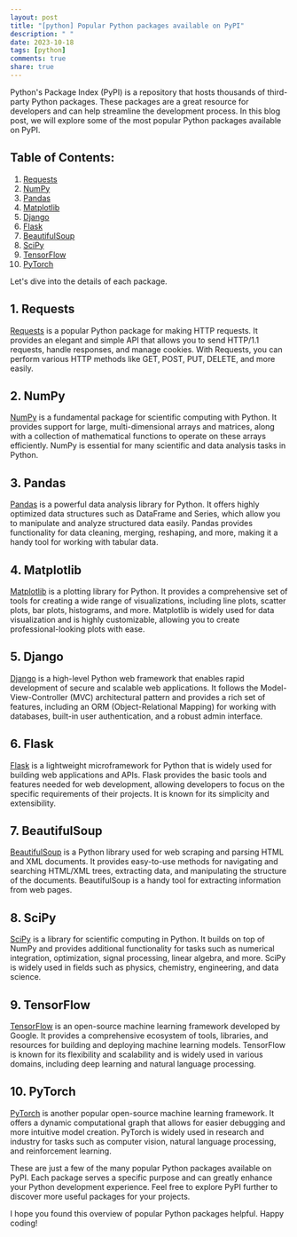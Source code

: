 ```yaml
---
layout: post
title: "[python] Popular Python packages available on PyPI"
description: " "
date: 2023-10-18
tags: [python]
comments: true
share: true
---
```


Python's Package Index (PyPI) is a repository that hosts thousands of third-party Python packages. These packages are a great resource for developers and can help streamline the development process. In this blog post, we will explore some of the most popular Python packages available on PyPI.

## Table of Contents:
1. [Requests](#requests)
2. [NumPy](#numpy)
3. [Pandas](#pandas)
4. [Matplotlib](#matplotlib)
5. [Django](#django)
6. [Flask](#flask)
7. [BeautifulSoup](#beautifulsoup)
8. [SciPy](#scipy)
9. [TensorFlow](#tensorflow)
10. [PyTorch](#pytorch)

Let's dive into the details of each package.

## 1. Requests <a name="requests"></a>
[Requests](https://requests.readthedocs.io/) is a popular Python package for making HTTP requests. It provides an elegant and simple API that allows you to send HTTP/1.1 requests, handle responses, and manage cookies. With Requests, you can perform various HTTP methods like GET, POST, PUT, DELETE, and more easily.

## 2. NumPy <a name="numpy"></a>
[NumPy](https://numpy.org/) is a fundamental package for scientific computing with Python. It provides support for large, multi-dimensional arrays and matrices, along with a collection of mathematical functions to operate on these arrays efficiently. NumPy is essential for many scientific and data analysis tasks in Python.

## 3. Pandas <a name="pandas"></a>
[Pandas](https://pandas.pydata.org/) is a powerful data analysis library for Python. It offers highly optimized data structures such as DataFrame and Series, which allow you to manipulate and analyze structured data easily. Pandas provides functionality for data cleaning, merging, reshaping, and more, making it a handy tool for working with tabular data.

## 4. Matplotlib <a name="matplotlib"></a>
[Matplotlib](https://matplotlib.org/) is a plotting library for Python. It provides a comprehensive set of tools for creating a wide range of visualizations, including line plots, scatter plots, bar plots, histograms, and more. Matplotlib is widely used for data visualization and is highly customizable, allowing you to create professional-looking plots with ease.

## 5. Django <a name="django"></a>
[Django](https://www.djangoproject.com/) is a high-level Python web framework that enables rapid development of secure and scalable web applications. It follows the Model-View-Controller (MVC) architectural pattern and provides a rich set of features, including an ORM (Object-Relational Mapping) for working with databases, built-in user authentication, and a robust admin interface.

## 6. Flask <a name="flask"></a>
[Flask](https://flask.palletsprojects.com/) is a lightweight microframework for Python that is widely used for building web applications and APIs. Flask provides the basic tools and features needed for web development, allowing developers to focus on the specific requirements of their projects. It is known for its simplicity and extensibility.

## 7. BeautifulSoup <a name="beautifulsoup"></a>
[BeautifulSoup](https://www.crummy.com/software/BeautifulSoup/) is a Python library used for web scraping and parsing HTML and XML documents. It provides easy-to-use methods for navigating and searching HTML/XML trees, extracting data, and manipulating the structure of the documents. BeautifulSoup is a handy tool for extracting information from web pages.

## 8. SciPy <a name="scipy"></a>
[SciPy](https://www.scipy.org/) is a library for scientific computing in Python. It builds on top of NumPy and provides additional functionality for tasks such as numerical integration, optimization, signal processing, linear algebra, and more. SciPy is widely used in fields such as physics, chemistry, engineering, and data science.

## 9. TensorFlow <a name="tensorflow"></a>
[TensorFlow](https://www.tensorflow.org/) is an open-source machine learning framework developed by Google. It provides a comprehensive ecosystem of tools, libraries, and resources for building and deploying machine learning models. TensorFlow is known for its flexibility and scalability and is widely used in various domains, including deep learning and natural language processing.

## 10. PyTorch <a name="pytorch"></a>
[PyTorch](https://pytorch.org/) is another popular open-source machine learning framework. It offers a dynamic computational graph that allows for easier debugging and more intuitive model creation. PyTorch is widely used in research and industry for tasks such as computer vision, natural language processing, and reinforcement learning.

These are just a few of the many popular Python packages available on PyPI. Each package serves a specific purpose and can greatly enhance your Python development experience. Feel free to explore PyPI further to discover more useful packages for your projects.

I hope you found this overview of popular Python packages helpful. Happy coding!